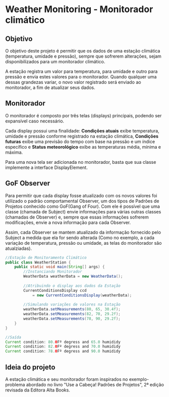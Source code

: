 # Weather Monitoring - Monitorador climático 

## Objetivo

O objetivo deste projeto é permitir que os dados de uma estação climática (temperatura, umidade e pressão), sempre que sofrerem alterações, sejam disponibilizados para um monitorador climático.

A estação registra um valor para temperatura, para umidade e outro para pressão e envia estes valores para o monitorador. Quando qualquer uma dessas grandezas variar, o novo valor registrado será enviado ao monitorador, a fim de atualizar seus dados.

## Monitorador

O monitorador é composto por três telas (displays) principais, podendo ser expansível caso necessário. 

Cada display possui uma finalidade: <b>Condições atuais</b> exibe temperatura, umidade e pressão conforme registrado na estação climática, <b>Condições futuras</b> exibe uma previsão do tempo com base na pressão e um índice específico e <b>Status meteorológico</b> exibe as temperaturas média, mínima e máxima.

Para uma nova tela ser adicionada no monitorador, basta que sua classe implemente a interface DisplayElement. 

## GoF Observer

Para permitir que cada display fosse atualizado com os novos valores foi utilizado o padrão comportamental Observer, um dos tipos de Padrões de Projetos conhecido como GoF(Gang of Four). Com ele é possível que uma classe (chamada de Subject) envie informações para várias outras classes (chamadas de Observer) e, sempre que essas informações sofrerem modificações, envie a nova informação para cada Observer.  

Assim, cada Observer se mantem atualizado da informação fornecido pelo Subject a medida que ela for sendo alterada (Como no exemplo, a cada variação de temperatura, pressão ou umidade, as telas do monitorador são atualziadas).

```java
//Estação de Monitoramento Climático
public class WeatherStation {
    public static void main(String[] args) {
        //Instanciando Monitorador
        WeatherData weatherData = new WeatherData();
        
        //Atribuindo o display aos dados da Estação
        CurrentConditionsDisplay ccd
            = new CurrentConditionsDisplay(weatherData);
    
        //Simulando variações de valores na Estação
        weatherData.setMeasurements(80, 65, 30.4f);
        weatherData.setMeasurements(82, 70, 29.2f);
        weatherData.setMeasurements(78, 90, 29.2f);
    }
}
```

```java
//Saída
Current condition: 80.0Fº degress and 65.0 humididy
Current condition: 82.0Fº degress and 70.0 humididy
Current condition: 78.0Fº degress and 90.0 humididy
```

## Ideia do projeto

A estação climática e seu monitorador foram inspirados no exemplo-problema abordado no livro "Use a Cabeça! Padrões de Projetos", 2ª edição revisada da Editora Alta Books.
